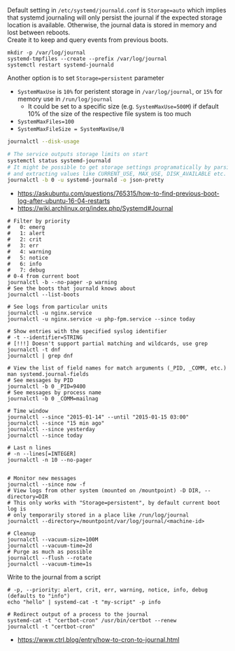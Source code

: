 Default setting in `/etc/systemd/journald.conf` is `Storage=auto` which implies that systemd journaling will only persist the journal if the expected storage location is available. Otherwise, the journal data is stored in memory and lost between reboots.<br>
Create it to keep and query events from previous boots.
```shell
mkdir -p /var/log/journal
systemd-tmpfiles --create --prefix /var/log/journal
systemctl restart systemd-journald
```
Another option is to set `Storage=persistent` parameter
* `SystemMaxUse` is `10%` for peristent storage in `/var/log/journal`, or `15%` for memory use in `/run/log/journal`
    * It could be set to a specific size (e.g. `SystemMaxUse=500M`) if default 10% of the size of the respective file system is too much
* `SystemMaxFiles=100`
* `SystemMaxFileSize = SystemMaxUse/8`


```bash
journalctl --disk-usage

# The service outputs storage limits on start 
systemctl status systemd-journald
# It might be possible to get storage settings programatically by parsing JSON output
# and extracting values like CURRENT_USE, MAX_USE, DISK_AVAILABLE etc.
journalctl -b 0 -u systemd-journald -o json-pretty
```
* https://askubuntu.com/questions/765315/how-to-find-previous-boot-log-after-ubuntu-16-04-restarts
* https://wiki.archlinux.org/index.php/Systemd#Journal

```shell
# Filter by priority
#   0: emerg
#   1: alert
#   2: crit
#   3: err
#   4: warning
#   5: notice
#   6: info
#   7: debug
# 0-4 from current boot
journalctl -b --no-pager -p warning 
# See the boots that journald knows about
journalctl --list-boots

# See logs from particular units
journalctl -u nginx.service
journalctl -u nginx.service -u php-fpm.service --since today

# Show entries with the specified syslog identifier 
# -t --identifier=STRING
# [!!!] Doesn't support partial matching and wildcards, use grep
journalctl -t dnf
journalctl | grep dnf

# View the list of field names for match arguments (_PID, _COMM, etc.)
man systemd.journal-fields
# See messages by PID
journalctl -b 0 _PID=9400
# See messages by process name
journalctl -b 0 _COMM=mailnag

# Time window
journalctl --since "2015-01-14" --until "2015-01-15 03:00"
journalctl --since "15 min ago"
journalctl --since yesterday
journalctl --since today

# Last n lines
# -n --lines[=INTEGER]
journalctl -n 10 --no-pager


# Monitor new messages
journalctl --since now -f
# View logs from other system (mounted on /mountpoint) -D DIR, --directory=DIR
# This only works with "Storage=persistent", by default current boot log is
# only temporarily stored in a place like /run/log/journal
journalctl --directory=/mountpoint/var/log/journal/<machine-id>

# Cleanup
journalctl --vacuum-size=100M
journalctl --vacuum-time=2d
# Purge as much as possible
journalctl --flush --rotate
journalctl --vacuum-time=1s

```

Write to the journal from a script
```shell
# -p, --priority: alert, crit, err, warning, notice, info, debug (defaults to "info")
echo "hello" | systemd-cat -t "my-script" -p info 

# Redirect output of a process to the journal
systemd-cat -t "certbot-cron" /usr/bin/certbot --renew
journalctl -t "certbot-cron"
```
* https://www.ctrl.blog/entry/how-to-cron-to-journal.html
